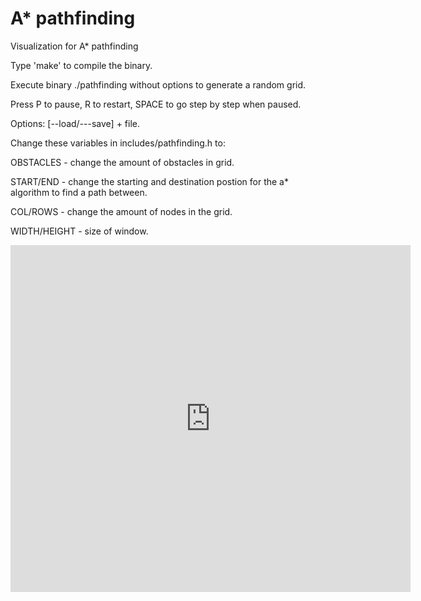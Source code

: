 # A* pathfinding
Visualization for A* pathfinding

Type 'make' to compile the binary.

Execute binary ./pathfinding without options to generate a random grid.

Press P to pause, R to restart, SPACE to go step by step when paused.

Options: [--load/---save] + file. 

Change these variables in includes/pathfinding.h to:

  OBSTACLES - change the amount of obstacles in grid.

  START/END - change the starting and destination postion for the a* algorithm to find a path between.

  COL/ROWS  - change the amount of nodes in the grid.

  WIDTH/HEIGHT - size of window.

<iframe src='https://gfycat.com/ifr/EllipticalFarawayGallinule' frameborder='0' scrolling='no' allowfullscreen width='640' height='555'></iframe>
